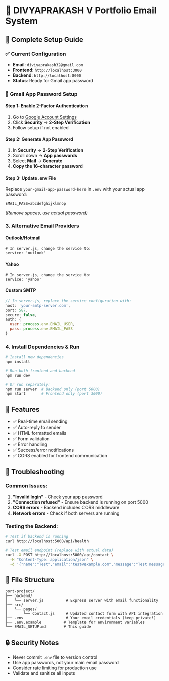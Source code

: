 # 📧 DIVYAPRAKASH V Portfolio Email System

## 🚀 Complete Setup Guide

### ✅ Current Configuration
- **Email**: `diviyaprakash32@gmail.com`
- **Frontend**: `http://localhost:3000`
- **Backend**: `http://localhost:8000`
- **Status**: Ready for Gmail app password

### 🔐 Gmail App Password Setup

#### Step 1: Enable 2-Factor Authentication
1. Go to [Google Account Settings](https://myaccount.google.com/)
2. Click **Security** → **2-Step Verification**
3. Follow setup if not enabled

#### Step 2: Generate App Password
1. In **Security** → **2-Step Verification**
2. Scroll down → **App passwords**
3. Select **Mail** → **Generate**
4. **Copy the 16-character password**

#### Step 3: Update .env File
Replace `your-gmail-app-password-here` in `.env` with your actual app password:

```env
EMAIL_PASS=abcdefghijklmnop
```
*(Remove spaces, use actual password)*

### 3. Alternative Email Providers

#### Outlook/Hotmail
```env
# In server.js, change the service to:
service: 'outlook'
```

#### Yahoo
```env
# In server.js, change the service to:
service: 'yahoo'
```

#### Custom SMTP
```javascript
// In server.js, replace the service configuration with:
host: 'your-smtp-server.com',
port: 587,
secure: false,
auth: {
  user: process.env.EMAIL_USER,
  pass: process.env.EMAIL_PASS
}
```

### 4. Install Dependencies & Run

```bash
# Install new dependencies
npm install

# Run both frontend and backend
npm run dev

# Or run separately:
npm run server  # Backend only (port 5000)
npm start       # Frontend only (port 3000)
```

## 🚀 Features

- ✅ Real-time email sending
- ✅ Auto-reply to sender
- ✅ HTML formatted emails
- ✅ Form validation
- ✅ Error handling
- ✅ Success/error notifications
- ✅ CORS enabled for frontend communication

## 🔧 Troubleshooting

### Common Issues:

1. **"Invalid login"** - Check your app password
2. **"Connection refused"** - Ensure backend is running on port 5000
3. **CORS errors** - Backend includes CORS middleware
4. **Network errors** - Check if both servers are running

### Testing the Backend:

```bash
# Test if backend is running
curl http://localhost:5000/api/health

# Test email endpoint (replace with actual data)
curl -X POST http://localhost:5000/api/contact \
  -H "Content-Type: application/json" \
  -d '{"name":"Test","email":"test@example.com","message":"Test message"}'
```

## 📁 File Structure

```
port-project/
├── backend/
│   └── server.js          # Express server with email functionality
├── src/
│   └── pages/
│       └── Contact.js     # Updated contact form with API integration
├── .env                   # Your email credentials (keep private!)
├── .env.example          # Template for environment variables
└── EMAIL_SETUP.md        # This guide
```

## 🔒 Security Notes

- Never commit `.env` file to version control
- Use app passwords, not your main email password
- Consider rate limiting for production use
- Validate and sanitize all inputs
